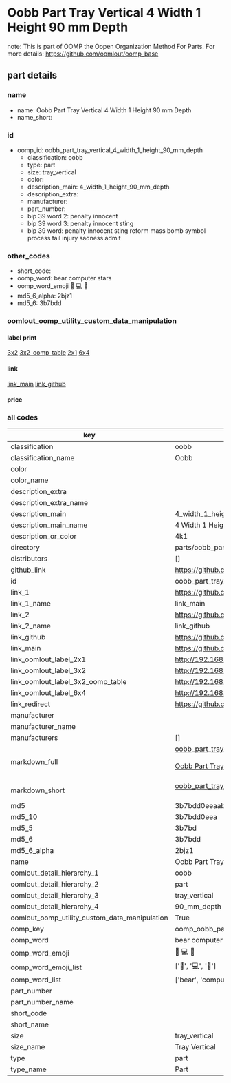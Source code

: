 # Oobb Part Tray Vertical 4 Width 1 Height 90 mm Depth  

note: This is part of OOMP the Oopen Organization Method For Parts. For more details: https://github.com/oomlout/oomp_base

##  part details
  







### name
* name: Oobb Part Tray Vertical 4 Width 1 Height 90 mm Depth
* name_short: 
### id
* oomp_id: oobb_part_tray_vertical_4_width_1_height_90_mm_depth
  * classification: oobb
  * type: part
  * size: tray_vertical
  * color: 
  * description_main: 4_width_1_height_90_mm_depth
  * description_extra: 
  * manufacturer: 
  * part_number: 
  * bip 39 word 2: penalty innocent
  * bip 39 word 3: penalty innocent sting
  * bip 39 word: penalty innocent sting reform mass bomb symbol process tail injury sadness admit

### other_codes
* short_code: 
* oomp_word: bear computer stars
* oomp_word_emoji :bear: :computer: :stars:
* md5_6_alpha: 2bjz1
* md5_6: 3b7bdd






### oomlout_oomp_utility_custom_data_manipulation
#### label print
[3x2](http://192.168.1.245:1112/?label=oomp%202bjz1)
[3x2_oomp_table](http://192.168.1.108:1112/?label=oomp%202bjz1)
[2x1](http://192.168.1.242:1112/?label=oomp%202bjz1)
[6x4](http://192.168.1.55:1112/?label=oomp%202bjz1)    

#### link

[link_main](https://github.com/oomlout/oomlout_oomp_version_1_messy/tree/main/parts/oobb_part_tray_vertical_4_width_1_height_90_mm_depth) [link_github](https://github.com/oomlout/oomlout_oomp_version_1_messy/tree/main/parts/oobb_part_tray_vertical_4_width_1_height_90_mm_depth)                             

#### price







### all codes 
| key | value |  
| --- | --- |  
| classification | oobb |  
| classification_name | Oobb |  
| color |  |  
| color_name |  |  
| description_extra |  |  
| description_extra_name |  |  
| description_main | 4_width_1_height_90_mm_depth |  
| description_main_name | 4 Width 1 Height 90 mm Depth |  
| description_or_color | 4k1 |  
| directory | parts/oobb_part_tray_vertical_4_width_1_height_90_mm_depth |  
| distributors | [] |  
| github_link | https://github.com/oomlout/oomlout_oomp_part_src/tree/main/parts/oobb_part_tray_vertical_4_width_1_height_90_mm_depth |  
| id | oobb_part_tray_vertical_4_width_1_height_90_mm_depth |  
| link_1 | https://github.com/oomlout/oomlout_oomp_version_1_messy/tree/main/parts/oobb_part_tray_vertical_4_width_1_height_90_mm_depth |  
| link_1_name | link_main |  
| link_2 | https://github.com/oomlout/oomlout_oomp_version_1_messy/tree/main/parts/oobb_part_tray_vertical_4_width_1_height_90_mm_depth |  
| link_2_name | link_github |  
| link_github | https://github.com/oomlout/oomlout_oomp_version_1_messy/tree/main/parts/oobb_part_tray_vertical_4_width_1_height_90_mm_depth |  
| link_main | https://github.com/oomlout/oomlout_oomp_version_1_messy/tree/main/parts/oobb_part_tray_vertical_4_width_1_height_90_mm_depth |  
| link_oomlout_label_2x1 | http://192.168.1.242:1112/?label=oomp%202bjz1 |  
| link_oomlout_label_3x2 | http://192.168.1.245:1112/?label=oomp%202bjz1 |  
| link_oomlout_label_3x2_oomp_table | http://192.168.1.108:1112/?label=oomp%202bjz1 |  
| link_oomlout_label_6x4 | http://192.168.1.55:1112/?label=oomp%202bjz1 |  
| link_redirect | https://github.com/oomlout/oomlout_oomp_version_1_messy/tree/main/parts/oobb_part_tray_vertical_4_width_1_height_90_mm_depth |  
| manufacturer |  |  
| manufacturer_name |  |  
| manufacturers | [] |  
| markdown_full | [oobb_part_tray_vertical_4_width_1_height_90_mm_depth](none)<br>[](none)<br>[Oobb Part Tray Vertical 4 Width 1 Height 90 Mm Depth](none)<br><br> |  
| markdown_short | [oobb_part_tray_vertical_4_width_1_height_90_mm_depth](none)<br><br> |  
| md5 | 3b7bdd0eeaab9b8c64c44b45abdd2514 |  
| md5_10 | 3b7bdd0eea |  
| md5_5 | 3b7bd |  
| md5_6 | 3b7bdd |  
| md5_6_alpha | 2bjz1 |  
| name | Oobb Part Tray Vertical 4 Width 1 Height 90 mm Depth |  
| oomlout_detail_hierarchy_1 | oobb |  
| oomlout_detail_hierarchy_2 | part |  
| oomlout_detail_hierarchy_3 | tray_vertical |  
| oomlout_detail_hierarchy_4 | 90_mm_depth |  
| oomlout_oomp_utility_custom_data_manipulation | True |  
| oomp_key | oomp_oobb_part_tray_vertical_4_width_1_height_90_mm_depth |  
| oomp_word | bear computer stars |  
| oomp_word_emoji | :bear: :computer: :stars: |  
| oomp_word_emoji_list | [':bear:', ':computer:', ':stars:'] |  
| oomp_word_list | ['bear', 'computer', 'stars'] |  
| part_number |  |  
| part_number_name |  |  
| short_code |  |  
| short_name |  |  
| size | tray_vertical |  
| size_name | Tray Vertical |  
| type | part |  
| type_name | Part |  

